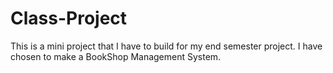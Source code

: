 # Class-Project
This is a mini project that I have to build for my end semester project.
I have chosen to make a BookShop Management System.
